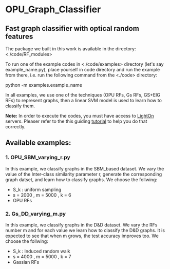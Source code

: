 # OPU_Graph_Classifier
## Fast graph classifier with optical random features

The package we built in this work is available in the directory: <./code/RF_modules>


To run one of the example codes in <./code/examples> directory (let's say example_name.py), place yourself in code directory and run the example from there, i.e. run the following command from the <./code> directory:

python -m examples.example_name

In all examples, we use one of the techniques (OPU RFs, Gs RFs, GS+EIG RFs) to represent graphs, then a linear SVM model is used to learn how to classify them.

**Note:** In order to execute the codes, you must have access to [LightOn](https://docs.lighton.ai/) servers. Pleaser refer to the this guiding [tutorial](https://community.lighton.ai/t/how-to-use-lighton-cloud-general-guide/20) to help you do that correctly.


## Available examples:
### 1. OPU_SBM_varying_r.py 
In this example, we classify graphs in the SBM_based dataset. We vary the value of the Inter-class similarity parameter r, generate the corresponding graph datset, and learn how to classify graphs. We choose the follwing:
* S_k : uniform sampling
*  s = 2000 , m = 5000 , k = 6
*  OPU RFs
### 2. Gs_DD_varying_m.py
In this example, we classify graphs in the D&D dataset. We vary the RFs number m and for each value we learn how to classify the D&D graphs. It is expected to see that when m grows, the test accuracy improves too.  We choose the follwing:
* S_k : Induced random walk
*  s = 4000 , m = 5000 , k = 7
*  Gassian RFs
